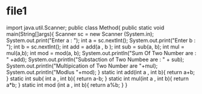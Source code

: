 # file1


import java.util.Scanner;
public class Method{
public static void main(String[]args){
Scanner sc = new Scanner (System.in);
System.out.print("Enter a : ");
int a = sc.nextInt();
System.out.print("Enter b : ");
int b = sc.nextInt();
int add = add(a , b );
int sub = sub(a, b);
int mul = mul(a,b);
int mod = mod(a, b);
System.out.println("Sum Of Two Number are : " +add);
System.out.println("Substaction of Two Numbee are : " + sub);
System.out.println("Multipication of Two Number are "+mul);
System.out.println("Modlus "+mod);
}
static int add(int a , int b){
return a+b; 
}
static int sub( int a , int b){
return a-b;
}
static int mul(int a , int b){
return a*b;
}
static int mod (int a , int b){
return a%b;
} 
}
